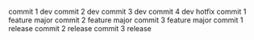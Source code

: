 commit 1 dev
commit 2 dev
commit 3 dev
commit 4 dev
hotfix
commit 1 feature major
commit 2 feature major
commit 3 feature major
commit 1 release
commit 2 release
commit 3 release